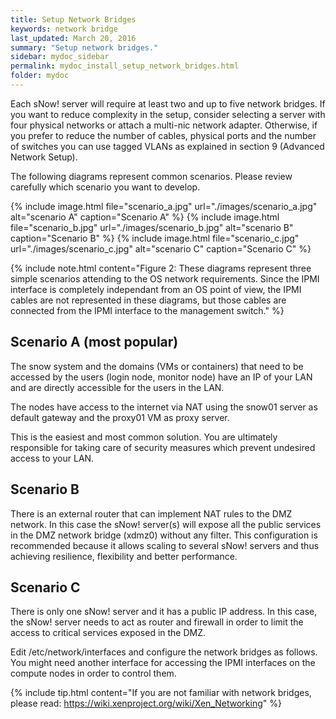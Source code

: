 ```yaml
---
title: Setup Network Bridges
keywords: network bridge
last_updated: March 20, 2016
summary: "Setup network bridges."
sidebar: mydoc_sidebar
permalink: mydoc_install_setup_network_bridges.html
folder: mydoc
---
```


Each sNow! server will require at least two and up to five network bridges. If you want to reduce complexity in the setup, consider selecting a server with four physical networks or attach a multi-nic network adapter. Otherwise, if you prefer to reduce the number of cables, physical ports and the number of switches you can use tagged VLANs as explained in section 9 (Advanced Network Setup).

The following diagrams represent common scenarios. Please review carefully which scenario you want to develop.

{% include image.html file="scenario_a.jpg" url="./images/scenario_a.jpg" alt="scenario A" caption="Scenario A" %}
{% include image.html file="scenario_b.jpg" url="./images/scenario_b.jpg" alt="scenario B" caption="Scenario B" %}
{% include image.html file="scenario_c.jpg" url="./images/scenario_c.jpg" alt="scenario C" caption="Scenario C" %}

{% include note.html content="Figure 2: These diagrams represent three simple scenarios attending to the OS network requirements. Since the IPMI interface is completely independant from an OS point of view, the IPMI cables are not represented in these diagrams, but those cables are connected from the IPMI interface to the management switch." %}


## Scenario A (most popular)
The snow system and the domains (VMs or containers) that need to be accessed by the users (login node, monitor node) have an IP of your LAN and are directly accessible for the users in the LAN.

The nodes have access to the internet via NAT using the snow01 server as default gateway and the proxy01 VM as proxy server.

This is the easiest and most common solution. You are ultimately responsible for taking care of security measures which prevent undesired access to your LAN.

## Scenario B
There is an external router that can implement NAT rules to the DMZ network. In this case the sNow! server(s) will expose all the public services in the DMZ network bridge (xdmz0) without any filter. This configuration is recommended because it allows scaling to several sNow! servers and thus achieving resilience, flexibility and better performance.

## Scenario C
There is only one sNow! server and it has a public IP address. In this case, the sNow! server needs to act as router and firewall in order to limit the access to critical services exposed in the DMZ.

Edit /etc/network/interfaces and configure the network bridges as follows. You might need another interface for accessing the IPMI interfaces on the compute nodes in order to control them.

{% include tip.html content="If you are not familiar with network bridges, please read: https://wiki.xenproject.org/wiki/Xen_Networking" %}
